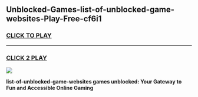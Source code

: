 
## Unblocked-Games-list-of-unblocked-game-websites-Play-Free-cf6i1
<h3>
<a href="https://premium76.site?title=list-of-unblocked-game-websites&ref=17A">CLICK TO PLAY</a></h3>
<hr>

<h3>
<a href="https://premium76.site?title=list-of-unblocked-game-websites&ref=17A">CLICK 2 PLAY</a>
  
</h3>

<a href="https://premium76.site?title=list-of-unblocked-game-websites&ref=17A"><img src="https://clearcache.store/games.png"></a>


**list-of-unblocked-game-websites games unblocked: Your Gateway to Fun and Accessible Online Gaming**
